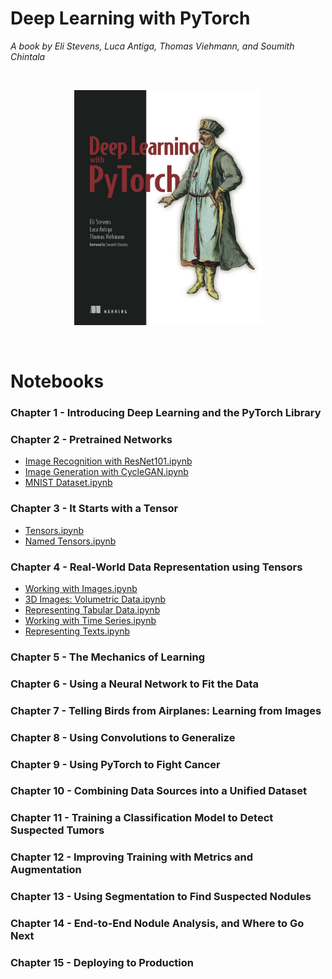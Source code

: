 # Deep Learning with PyTorch

<i> A book by Eli Stevens, Luca Antiga, Thomas Viehmann, and Soumith Chintala</i>

<br>
<p align="center">
  <img src="https://github.com/Andrew-Ng-s-number-one-fan/Deep-Learning-with-PyTorch/blob/master/Notebooks/dl-with-pytorch.png" height="376px" width="300px">  
</p>
<br>

# Notebooks

### Chapter 1 - Introducing Deep Learning and the PyTorch Library

### Chapter 2 - Pretrained Networks

- [Image Recognition with ResNet101.ipynb](https://github.com/Andrew-Ng-s-number-one-fan/Deep-Learning-with-PyTorch/blob/master/Notebooks/C2_N1_image_recognition.ipynb)
- [Image Generation with CycleGAN.ipynb](https://github.com/Andrew-Ng-s-number-one-fan/Deep-Learning-with-PyTorch/blob/master/Notebooks/C2_N2_cyclegan.ipynb)
- [MNIST Dataset.ipynb](https://github.com/Andrew-Ng-s-number-one-fan/Deep-Learning-with-PyTorch/blob/master/Notebooks/C2_N3_mnist.ipynb)

### Chapter 3 - It Starts with a Tensor

- [Tensors.ipynb](https://github.com/Andrew-Ng-s-number-one-fan/Deep-Learning-with-PyTorch/blob/master/Notebooks/C3_N1_tensor.ipynb)
- [Named Tensors.ipynb](https://github.com/Andrew-Ng-s-number-one-fan/Deep-Learning-with-PyTorch/blob/master/Notebooks/C3_N2_named_tensors.ipynb)

### Chapter 4 - Real-World Data Representation using Tensors

- [Working with Images.ipynb]()
- [3D Images: Volumetric Data.ipynb]()
- [Representing Tabular Data.ipynb]()
- [Working with Time Series.ipynb]()
- [Representing Texts.ipynb]()

### Chapter 5 - The Mechanics of Learning

### Chapter 6 - Using a Neural Network to Fit the Data

### Chapter 7 - Telling Birds from Airplanes: Learning from Images

### Chapter 8 - Using Convolutions to Generalize

### Chapter 9 - Using PyTorch to Fight Cancer

### Chapter 10 - Combining Data Sources into a Unified Dataset

### Chapter 11 - Training a Classification Model to Detect Suspected Tumors

### Chapter 12 - Improving Training with Metrics and Augmentation

### Chapter 13 - Using Segmentation to Find Suspected Nodules

### Chapter 14 - End-to-End Nodule Analysis, and Where to Go Next

### Chapter 15 - Deploying to Production
